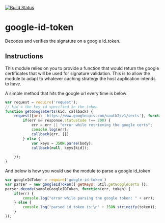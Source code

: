 [![Build Status](https://travis-ci.org/gmelika/google-id-token.png)](https://travis-ci.org/gmelika/google-id-token)

google-id-token
===============

Decodes and verifies the signature on a google id_token.

## Instructions

This module relies on you to provide a function that would return the google certificates that will be used for signature validation.  This is to allow the module to adapt to whatever caching strategy the host application intends to have.

A simple method that hits the google url every time is below:

```javascript
var request = require('request');
// kid = the key id specified in the token
function getGoogleCerts(kid, callback) {
    request({uri: 'https://www.googleapis.com/oauth2/v1/certs'}, function(err, response, body){
        if(err && response.statusCode !== 200) {
            err = err || "error while retrieving the google certs";
            console.log(err);
            callback(err, {})
        } else {
            var keys = JSON.parse(body);
            callback(null, keys[kid]);
        
    });
}
```

And below is how you would use the module to parse a google id_token
```javascript
var googleIdToken = require('google-id-token')
var parser = new googleIdToken({ getKeys: util.getGoogleCerts });
parser.decode(sampleGoogleIDToken, function(err, token) {
    if(err) {
        console.log("error while parsing the google token: " + err);
    } else {
        console.log("parsed id_token is:\n" + JSON.stringify(token));
    }
});


